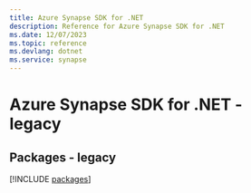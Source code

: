 ```yaml
---
title: Azure Synapse SDK for .NET
description: Reference for Azure Synapse SDK for .NET
ms.date: 12/07/2023
ms.topic: reference
ms.devlang: dotnet
ms.service: synapse
---
```

# Azure Synapse SDK for .NET - legacy
## Packages - legacy
[!INCLUDE [packages](synapse-index.md)]